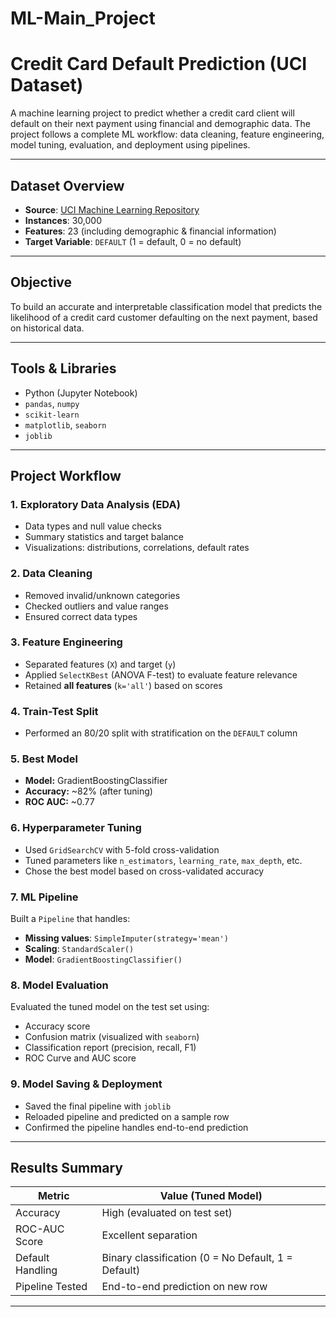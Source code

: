 # ML-Main_Project
#  Credit Card Default Prediction (UCI Dataset)

A machine learning project to predict whether a credit card client will default on their next payment using financial and demographic data. The project follows a complete ML workflow: data cleaning, feature engineering, model tuning, evaluation, and deployment using pipelines.

---

##  Dataset Overview

- **Source**: [UCI Machine Learning Repository](https://archive.ics.uci.edu/ml/datasets/default+of+credit+card+clients)
- **Instances**: 30,000
- **Features**: 23 (including demographic & financial information)
- **Target Variable**: `DEFAULT` (1 = default, 0 = no default)

---

##  Objective

To build an accurate and interpretable classification model that predicts the likelihood of a credit card customer defaulting on the next payment, based on historical data.

---

##  Tools & Libraries

- Python (Jupyter Notebook)
- `pandas`, `numpy`
- `scikit-learn`
- `matplotlib`, `seaborn`
- `joblib`

---

##  Project Workflow

### 1.  Exploratory Data Analysis (EDA)
- Data types and null value checks
- Summary statistics and target balance
- Visualizations: distributions, correlations, default rates

### 2.  Data Cleaning
- Removed invalid/unknown categories
- Checked outliers and value ranges
- Ensured correct data types

### 3.  Feature Engineering
- Separated features (`X`) and target (`y`)
- Applied `SelectKBest` (ANOVA F-test) to evaluate feature relevance
- Retained **all features** (`k='all'`) based on scores

### 4.  Train-Test Split
- Performed an 80/20 split with stratification on the `DEFAULT` column

### 5. Best Model
- **Model:** GradientBoostingClassifier
- **Accuracy:** ~82% (after tuning)
- **ROC AUC:** ~0.77

### 6.  Hyperparameter Tuning
- Used `GridSearchCV` with 5-fold cross-validation
- Tuned parameters like `n_estimators`, `learning_rate`, `max_depth`, etc.
- Chose the best model based on cross-validated accuracy

### 7.  ML Pipeline
Built a `Pipeline` that handles:
- **Missing values**: `SimpleImputer(strategy='mean')`
- **Scaling**: `StandardScaler()`
- **Model**: `GradientBoostingClassifier()`

### 8.  Model Evaluation
Evaluated the tuned model on the test set using:
- Accuracy score
- Confusion matrix (visualized with `seaborn`)
- Classification report (precision, recall, F1)
- ROC Curve and AUC score

### 9. Model Saving & Deployment
- Saved the final pipeline with `joblib`
- Reloaded pipeline and predicted on a sample row
- Confirmed the pipeline handles end-to-end prediction

---

##  Results Summary

| Metric           | Value (Tuned Model) |
|------------------|---------------------|
| Accuracy         |  High (evaluated on test set) |
| ROC-AUC Score    |  Excellent separation |
| Default Handling |  Binary classification (0 = No Default, 1 = Default) |
| Pipeline Tested  |  End-to-end prediction on new row |

---


